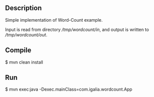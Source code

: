 Description
-----------

Simple implementation of Word-Count example. 

Input is read from directory */tmp/wordcount/in*, and output is written to */tmp/wordcount/out*.

Compile
-------

$ mvn clean install

Run
---

$ mvn exec:java -Dexec.mainClass=com.igalia.wordcount.App
